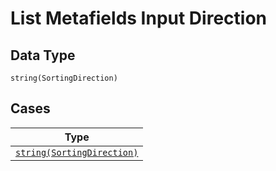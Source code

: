 
# List Metafields Input Direction

## Data Type

`string(SortingDirection)`

## Cases

| Type |
|  --- |
| [`string(SortingDirection)`](../../../doc/models/sorting-direction.md) |

